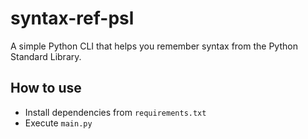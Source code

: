 # syntax-ref-psl

A simple Python CLI that helps you remember syntax from the Python Standard Library.

## How to use

- Install dependencies from `requirements.txt`
- Execute `main.py`
